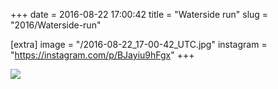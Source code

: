 +++
date = 2016-08-22 17:00:42
title = "Waterside run"
slug = "2016/Waterside-run"

[extra]
image = "/2016-08-22_17-00-42_UTC.jpg"
instagram = "https://instagram.com/p/BJayiu9hFgx"
+++

<img src="/2016-08-22_17-00-42_UTC.jpg" />
